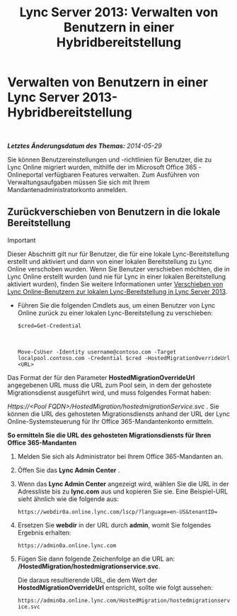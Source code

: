 ﻿---
title: 'Lync Server 2013: Verwalten von Benutzern in einer Hybridbereitstellung'
TOCTitle: Verwalten von Benutzern in einer Hybridbereitstellung
ms:assetid: 6924ed7b-30a9-4be7-b952-90655625f2c8
ms:mtpsurl: https://technet.microsoft.com/de-de/library/JJ204967(v=OCS.15)
ms:contentKeyID: 49294282
ms.date: 06/01/2017
mtps_version: v=OCS.15
ms.translationtype: HT
---

# Verwalten von Benutzern in einer Lync Server 2013-Hybridbereitstellung

 

_**Letztes Änderungsdatum des Themas:** 2014-05-29_

Sie können Benutzereinstellungen und -richtlinien für Benutzer, die zu Lync Online migriert wurden, mithilfe der im Microsoft Office 365 -Onlineportal verfügbaren Features verwalten. Zum Ausführen von Verwaltungsaufgaben müssen Sie sich mit Ihrem Mandantenadministratorkonto anmelden.

## Zurückverschieben von Benutzern in die lokale Bereitstellung


> [!IMPORTANT]
> Dieser Abschnitt gilt nur für Benutzer, die für eine lokale Lync-Bereitstellung erstellt und aktiviert und dann von einer lokalen Bereitstellung zu Lync Online verschoben wurden. Wenn Sie Benutzer verschieben möchten, die in Lync Online erstellt wurden (und nie für Lync in einer lokalen Bereitstellung aktiviert wurden), finden Sie weitere Informationen unter <A href="lync-server-2013-moving-users-from-lync-online-to-lync-on-premises.md">Verschieben von Lync Online-Benutzern zur lokalen Lync-Bereitstellung in Lync Server 2013</A>.



  - Führen Sie die folgenden Cmdlets aus, um einen Benutzer von Lync Online zurück zu einer lokalen Lync-Bereitstellung zu verschieben:
    
        $cred=Get-Credential

       &nbsp;
    
        Move-CsUser -Identity username@contoso.com -Target localpool.contoso.com -Credential $cred -HostedMigrationOverrideUrl <URL>

Das Format der für den Parameter **HostedMigrationOverrideUrl** angegebenen URL muss die URL zum Pool sein, in dem der gehostete Migrationsdienst ausgeführt wird, und muss folgendes Format haben:

*Https://\<Pool FQDN\>/HostedMigration/hostedmigrationService.svc* . Sie können die URL des gehosteten Migrationsdiensts anhand der URL der Lync Online-Systemsteuerung für Ihr Office 365-Mandantenkonto ermitteln.

**So ermitteln Sie die URL des gehosteten Migrationsdiensts für Ihren Office 365-Mandanten**

1.  Melden Sie sich als Administrator bei Ihrem Office 365-Mandanten an.

2.  Öffen Sie das **Lync Admin Center** .

3.  Wenn das **Lync Admin Center** angezeigt wird, wählen Sie die URL in der Adressliste bis zu **lync.com** aus und kopieren Sie sie. Eine Beispiel-URL sieht ähnlich wie die folgende aus:
    
    `https://webdir0a.online.lync.com/lscp/?language=en-US&tenantID=`

4.  Ersetzen Sie **webdir** in der URL durch **admin**, womit Sie folgendes Ergebnis erhalten:
    
    `https://admin0a.online.lync.com`

5.  Fügen Sie dann folgende Zeichenfolge an die URL an: **/HostedMigration/hostedmigrationservice.svc**.
    
    Die daraus resultierende URL, die dem Wert der **HostedMigrationOverrideUrl** entspricht, sollte wie folgt aussehen:
    
    `https://admin0a.online.lync.com/HostedMigration/hostedmigrationservice.svc`

